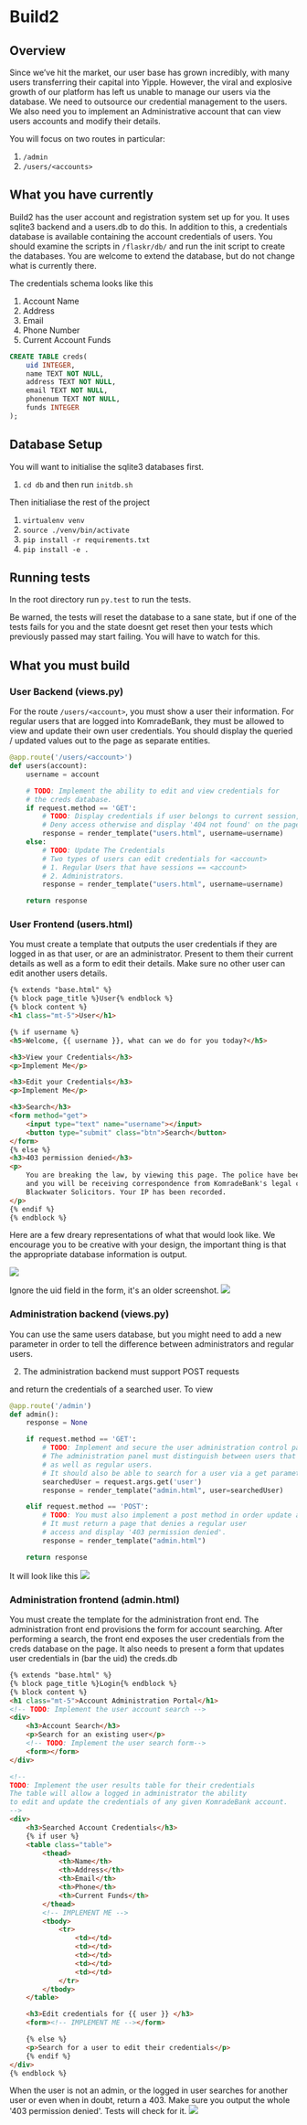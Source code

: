 # Build2

## Overview

Since we’ve hit the market, our user base has grown incredibly, with many users transferring their capital into Yipple. However, the viral and explosive growth of our platform has left us unable to manage our users via the database. We need to outsource our credential management to the users. We also need you to implement an Administrative account that can view users accounts and modify their details.

You will focus on two routes in particular:

1. `/admin`
1. `/users/<accounts>`

## What you have currently

Build2 has the user account and registration system set up for you. It uses sqlite3
backend and a users.db to do this. In addition to this, a credentials database
is available containing the account credentials of users. You should
examine the scripts in `/flaskr/db/` and run the init script to create the databases. You are welcome to extend the database, but do not change what is currently there.

The credentials schema looks like this

1. Account Name
1. Address
1. Email
1. Phone Number
1. Current Account Funds

```sql
CREATE TABLE creds(
    uid INTEGER,
    name TEXT NOT NULL,
    address TEXT NOT NULL,
    email TEXT NOT NULL,
    phonenum TEXT NOT NULL,
    funds INTEGER
);
```

## Database Setup

You will want to initialise the sqlite3 databases first.

1. `cd db` and then run `initdb.sh`

Then initialiase the rest of the project

1. `virtualenv venv`
2. `source ./venv/bin/activate`
3. `pip install -r requirements.txt`
4. `pip install -e .`

## Running tests

In the root directory run `py.test` to run the tests.

Be warned, the tests will reset the database to a sane state, but if one of the tests fails for you and the state doesnt get reset then your tests which previously passed may start failing. You will have to watch for this.

## What you must build

### User Backend (views.py)

For the route `/users/<account>`, you must show a user their information.
For regular users that are logged into KomradeBank, they must be allowed to view and update their own user credentials. You should display the queried / updated values out to the page as separate entities.

```python
@app.route('/users/<account>')
def users(account):
    username = account

    # TODO: Implement the ability to edit and view credentials for
    # the creds database.
    if request.method == 'GET':
        # TODO: Display credentials if user belongs to current session, or user is admin.
        # Deny access otherwise and display '404 not found' on the page
        response = render_template("users.html", username=username)
    else:
        # TODO: Update The Credentials
        # Two types of users can edit credentials for <account>
        # 1. Regular Users that have sessions == <account>
        # 2. Administrators.
        response = render_template("users.html", username=username)

    return response
```

### User Frontend (users.html)

You must create a template that outputs the user credentials if they are logged in as that user, or are an administrator. Present to them their current details as well as a form to edit their details. Make sure no other user can edit another users details.

```html
{% extends "base.html" %}
{% block page_title %}User{% endblock %}
{% block content %}
<h1 class="mt-5">User</h1>

{% if username %}
<h5>Welcome, {{ username }}, what can we do for you today?</h5>

<h3>View your Credentials</h3>
<p>Implement Me</p>

<h3>Edit your Credentials</h3>
<p>Implement Me</p>

<h3>Search</h3>
<form method="get">
    <input type="text" name="username"></input>
    <button type="submit" class="btn">Search</button>
</form>
{% else %}
<h3>403 permission denied</h3>
<p>
    You are breaking the law, by viewing this page. The police have been notified,
    and you will be receiving correspondence from KomradeBank's legal contractor,
    Blackwater Solicitors. Your IP has been recorded.
</p>
{% endif %}
{% endblock %}

```

Here are a few dreary representations of what that would look like. We encourage you to be creative with your design, the important thing is that the appropriate database information is output.

![](img/user1.png)

Ignore the uid field in the form, it's an older screenshot.
![](img/user2.png)

### Administration backend (views.py)

You can use the same users database, but you might need to add a new parameter in order to tell the difference between administrators and regular users.

2. The administration backend must support POST requests

and return the credentials of a searched user. To view

```python
@app.route('/admin')
def admin():
    response = None

    if request.method == 'GET':
        # TODO: Implement and secure the user administration control panel
        # The administration panel must distinguish between users that are administrators
        # as well as regular users.
        # It should also be able to search for a user via a get parameter called user.
        searchedUser = request.args.get('user')
        response = render_template("admin.html", user=searchedUser)

    elif request.method == 'POST':
        # TODO: You must also implement a post method in order update a searched users credentials.
        # It must return a page that denies a regular user
        # access and display '403 permission denied'.
        response = render_template("admin.html")

    return response
```

It will look like this
![](img/admin1.png)

### Administration frontend (admin.html)

You must create the template for the administration front end.
The administration front end provisions the form for account searching.
After performing a search, the front end exposes the user
credentials from the creds database on the page. It also needs to present a form that updates user credentials in (bar the uid) the creds.db

```html
{% extends "base.html" %}
{% block page_title %}Login{% endblock %}
{% block content %}
<h1 class="mt-5">Account Administration Portal</h1>
<!-- TODO: Implement the user account search -->
<div>
    <h3>Account Search</h3>
    <p>Search for an existing user</p>
    <!-- TODO: Implement the user search form-->
    <form></form>
</div>

<!--
TODO: Implement the user results table for their credentials
The table will allow a logged in administrator the ability
to edit and update the credentials of any given KomradeBank account.
-->
<div>
    <h3>Searched Account Credentials</h3>
    {% if user %}
    <table class="table">
        <thead>
            <th>Name</th>
            <th>Address</th>
            <th>Email</th>
            <th>Phone</th>
            <th>Current Funds</th>
        </thead>
        <!-- IMPLEMENT ME -->
        <tbody>
            <tr>
                <td></td>
                <td></td>
                <td></td>
                <td></td>
                <td></td>
            </tr>
        </tbody>
    </table>

    <h3>Edit credentials for {{ user }} </h3>
    <form><!-- IMPLEMENT ME --></form>

    {% else %}
    <p>Search for a user to edit their credentials</p>
    {% endif %}
</div>
{% endblock %}
```

When the user is not an admin, or the logged in user searches for another user or even when in doubt, return a 403. Make sure you output the whole '403 permission denied'. Tests will check for it.
![](img/403text.png)
